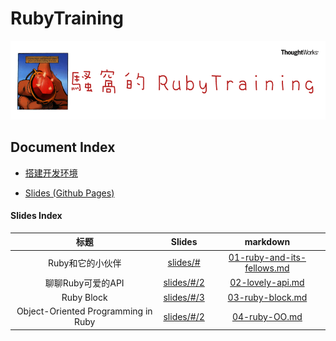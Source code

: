 RubyTraining
===========

![](img/ruby-training-logo.png)

## Document Index

- [搭建开发环境](docs/setup.md)

- [Slides (Github Pages)](https://jiukunz.github.io/tw-ruby-training/slides/#)

#### Slides Index

|标题|Slides|markdown|
|:--:|:----:|:------:|
| Ruby和它的小伙伴 | [slides/#](https://jiukunz.github.io/tw-ruby-training/slides/#) | [01-ruby-and-its-fellows.md](https://github.com/jiukunz/tw-ruby-training/blob/master/slides/contents/01-Ruby-and-its-fellows.md) |
| 聊聊Ruby可爱的API | [slides/#/2](https://jiukunz.github.io/tw-ruby-training/slides/#/2) | [02-lovely-api.md](https://github.com/jiukunz/tw-ruby-training/blob/master/slides/contents/02-lovely-api.md) |
| Ruby Block | [slides/#/3](https://jiukunz.github.io/tw-ruby-training/slides/#/3) | [03-ruby-block.md](https://github.com/jiukunz/tw-ruby-training/blob/master/slides/contents/03-ruby-block.md) |
| Object-Oriented Programming in Ruby | [slides/#/2](https://jiukunz.github.io/tw-ruby-training/slides/#/4) | [04-ruby-OO.md](https://github.com/jiukunz/tw-ruby-training/blob/master/slides/contents/04-ruby-OO.md) |


